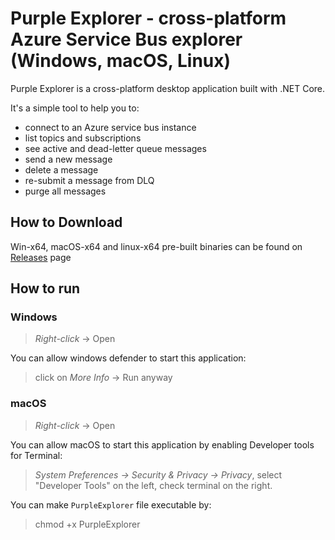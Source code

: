# Purple Explorer - cross-platform Azure Service Bus explorer (Windows, macOS, Linux)

Purple Explorer is a cross-platform desktop application built with .NET Core. 

It's a simple tool to help you to: 
* connect to an Azure service bus instance
* list topics and subscriptions
* see active and dead-letter queue messages
* send a new message
* delete a message
* re-submit a message from DLQ
* purge all messages

## How to Download
Win-x64, macOS-x64 and linux-x64 pre-built binaries can be found on [Releases](https://github.com/telstrapurple/PurpleExplorer/releases) page

## How to run
### Windows
> _Right-click_ -> Open

You can allow windows defender to start this application:
> click on _More Info_ -> Run anyway

### macOS
> _Right-click_ -> Open

You can allow macOS to start this application by enabling Developer tools for Terminal:
> _System Preferences -> Security & Privacy -> Privacy_, select "Developer Tools" on the left, check terminal on the right.

You can make `PurpleExplorer` file executable by:
> chmod +x PurpleExplorer
